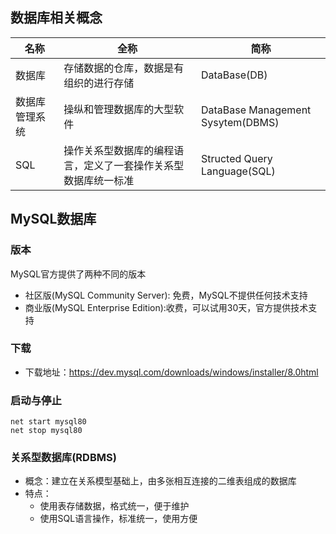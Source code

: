 ## 数据库相关概念

| 名称           | 全称                                                         | 简称                              |
| -------------- | ------------------------------------------------------------ | --------------------------------- |
| 数据库         | 存储数据的仓库，数据是有组织的进行存储                       | DataBase(DB)                      |
| 数据库管理系统 | 操纵和管理数据库的大型软件                                   | DataBase Management Sysytem(DBMS) |
| SQL            | 操作关系型数据库的编程语言，定义了一套操作关系型数据库统一标准 | Structed Query Language(SQL)      |

## MySQL数据库

### 版本

MySQL官方提供了两种不同的版本

- 社区版(MySQL Community Server): 免费，MySQL不提供任何技术支持
- 商业版(MySQL Enterprise Edition):收费，可以试用30天，官方提供技术支持

### 下载

- 下载地址：https://dev.mysql.com/downloads/windows/installer/8.0html

### 启动与停止

```shell
net start mysql80
net stop mysql80
```

### 关系型数据库(RDBMS)

- 概念：建立在关系模型基础上，由多张相互连接的二维表组成的数据库
- 特点：
  - 使用表存储数据，格式统一，便于维护
  - 使用SQL语言操作，标准统一，使用方便